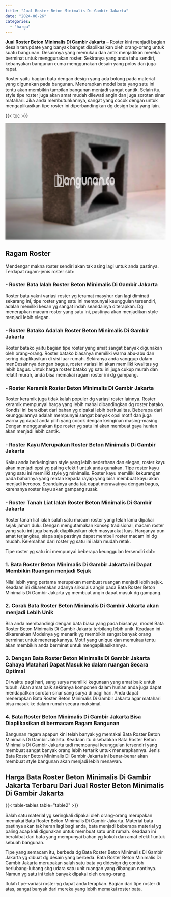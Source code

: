 ```yaml
---
title: "Jual Roster Beton Minimalis Di Gambir Jakarta"
date: "2024-06-26"
categories: 
  - "harga"
---
```


**Jual Roster Beton Minimalis Di Gambir Jakarta** – Roster kini menjadi bagian desain terupdate yang banyak banget diaplikasikan oleh orang-orang untuk suatu bangunan. Desainnya yang memukau dan antik menjadikan mereka berminat untuk menggunakan roster. Sekiranya yang anda tahu sendiri, kebanyakan bangunan cuma menggunakan desain yang polos dan juga rapat.

Roster yaitu bagian bata dengan design yang ada bolong pada material yang digunakan pada bangunan. Menerapkan model bata yang satu ini tentu akan membikin tampilan bangunan menjadi sangat cantik. Selain itu, style tipe roster juga akan amat mudah dilewati angin dan juga sorotan sinar matahari. Jika anda membutuhkannya, sangat yang cocok dengan untuk mengaplikasikan tipe roster ini diperbandingkan dg design bata yang lain.

{{< toc >}}

![Jual Roster Beton Minimalis Di Gambir Jakarta](/images/bata-roster-minimalis-25.png)

## Ragam Roster

Mendengar makna roster sendiri akan tak asing lagi untuk anda pastinya. Terdapat ragam-jenis roster sbb:

### \- Roster Bata Ialah Roster Beton Minimalis Di Gambir Jakarta

Roster bata yakni variasi roster yg teramat masyhur dan lagi diminati sekarang ini, tipe roster yang satu ini mempunyai keunggulan tersendiri, adalah memiliki kesan yg sangat indah seandainya diterapkan. Dg menerapkan macam roster yang satu ini, pastinya akan menjadikan style menjadi lebih elegan.

### \- Roster Batako Adalah Roster Beton Minimalis Di Gambir Jakarta

Roster batako yaitu bagian tipe roster yang amat sangat banyak digunakan oleh orang-orang. Roster batako biasanya memiliki warna abu-abu dan sering diaplikasikan di sisi luar rumah. Sekiranya anda sanggup dalam menDesainnya dengan bagus, roster variasi ini akan memiliki kwalitas yg lebih bagus. Untuk harga roster batako yg satu ini juga cukup murah dan relatif murah, anda bisa memakai ragam roster ini dg gampang.

### \- Roster Keramik Roster Beton Minimalis Di Gambir Jakarta

Roster keramik juga tidak kalah populer dg variasi roster lainnya. Roster keramik mempunyai harga yang lebih mahal dibandingkan dg roster batako. Kondisi ini berakibat dari bahan yg dipakai lebih berkualitas. Beberapa dari keunggulannya adalah mempunyai sangat banyak opsi motif dan juga warna yg dapat anda pilih yang cocok dengan keinginan masing-masing. Dengan menggunakan tipe roster yg satu ini akan membuat gaya hunian akan menjadi lebih cantik.

### \- Roster Kayu Merupakan Roster Beton Minimalis Di Gambir Jakarta

Kalau anda berkeinginan style yang lebih sederhana dan elegan, roster kayu akan menjadi opsi yg paling efektif untuk anda gunakan. Tipe roster kayu yang satu ini memiliki style yg minimalis. Roster kayu memiliki kekurangan pada bahannya yang rentan kepada rayap yang bisa membuat kayu akan menjadi keropos. Seandainya anda tak dapat merawatnya dengan bagus, karenanya roster kayu akan gampang rusak.

### \- Roster Tanah Liat Ialah Roster Beton Minimalis Di Gambir Jakarta

Roster tanah liat ialah salah satu macam roster yang telah lama dipakai sejak jaman dulu. Dengan mengutamakan konsep tradisional, macam roster yang satu ini juga banyak diaplikasikan oleh masyarakat luas. Harganya pun amat terjangkau, siapa saja pastinya dapat membeli roster macam ini dg mudah. Kelemahan dari roster yg satu ini ialah mudah retak.

Tipe roster yg satu ini mempunyai beberapa keunggulan tersendiri sbb:

### 1\. Bata Roster Beton Minimalis Di Gambir Jakarta ini Dapat Membikin Ruangan menjadi Sejuk

Nilai lebih yang pertama merupakan membuat ruangan menjadi lebih sejuk. Keadaan ini dikarenakan adanya sirkulais angin pada Bata Roster Beton Minimalis Di Gambir Jakarta yg membuat angin dapat masuk dg gampang.

### 2\. Corak Bata Roster Beton Minimalis Di Gambir Jakarta akan menjadi Lebih Unik

Bila anda membandingi dengan bata biasa yang pada biasanya, model Bata Roster Beton Minimalis Di Gambir Jakarta terbilang lebih unik. Keadaan ini dikarenakan Modelnya yg menarik yg membikin sangat banyak orang berminat untuk menerapkannya. Motif yang unique dan memukau tentu akan membikin anda berminat untuk mengaplikasikannya.

### 3\. Dengan Bata Roster Beton Minimalis Di Gambir Jakarta Cahaya Matahari Dapat Masuk ke dalam ruangan Secara Optimal

Di waktu pagi hari, sang surya memiliki kegunaan yang amat baik untuk tubuh. Akan amat baik sekiranya komponen dalam hunian anda juga dapat mendapatkan sorotan sinar sang surya di pagi hari. Anda dapat menerapkan Bata Roster Beton Minimalis Di Gambir Jakarta agar matahari bisa masuk ke dalam rumah secara maksimal.

### 4\. Bata Roster Beton Minimalis Di Gambir Jakarta Bisa Diaplikasikan di bermacam Ragam Bangunan

Bangunan ragam apapun kini telah banyak yg memakai Bata Roster Beton Minimalis Di Gambir Jakarta. Keadaan itu disebabkan Bata Roster Beton Minimalis Di Gambir Jakarta tadi mempunyai keunggulan tersendiri yang membuat sangat banyak orang lebih tertarik untuk menerapkannya. Jenis Bata Roster Beton Minimalis Di Gambir Jakarta ini benar-benar akan membuat style bangunan akan menjadi lebih menawan.

## Harga Bata Roster Beton Minimalis Di Gambir Jakarta Terbaru Dari Jual Roster Beton Minimalis Di Gambir Jakarta

{{< table-tables table="table2" >}}

Salah satu material yg seringkali dipakai oleh orang-orang merupakan memakai Bata Roster Beton Minimalis Di Gambir Jakarta. Material bata pastinya akan tak heran lagi bagi anda, bata menjadi beberapa material yg paling acap kali digunakan untuk membuat satu unit rumah. Keadaan ini berakibat dari bata yang mempunyai bahan yg kokoh dan amat efektif untuk sebuah bangunan.

Tipe yang semacam itu, berbeda dg Bata Roster Beton Minimalis Di Gambir Jakarta yg dibuat dg desain yang berbeda. Bata Roster Beton Minimalis Di Gambir Jakarta merupakan salah satu bata yg didesign dg contoh berlubang-lubang sbg udara satu unit ruangan yang dibangun nantinya. Namun yg satu ini telah banyak dipakai oleh orang-orang.

Itulah tipe-variasi roster yg dapat anda terapkan. Bagian dari tipe roster di atas, sangat banyak dari mereka yang lebih memakai roster bata.
